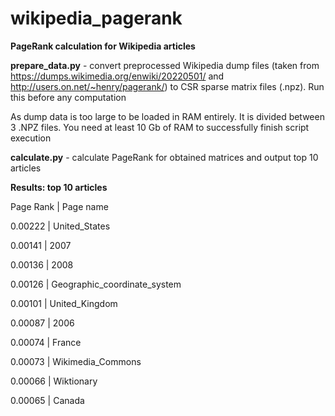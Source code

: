 # wikipedia_pagerank

**PageRank calculation for Wikipedia articles**

**prepare_data.py** - convert preprocessed Wikipedia dump files (taken from https://dumps.wikimedia.org/enwiki/20220501/ and http://users.on.net/~henry/pagerank/) to CSR sparse matrix files (.npz). Run this before any computation

As dump data is too large to be loaded in RAM entirely. It is divided between 3 .NPZ files. You need at least 10 Gb of RAM to successfully finish script execution

**calculate.py** - calculate PageRank for obtained matrices and output top 10 articles

**Results: top 10 articles**

Page Rank | Page name
       
 0.00222  |  United_States
  
 0.00141  |  2007
  
 0.00136  |  2008
  
 0.00126  |  Geographic_coordinate_system
  
 0.00101  |  United_Kingdom
  
 0.00087  |  2006
  
 0.00074  |  France
  
 0.00073  |  Wikimedia_Commons
  
 0.00066  |  Wiktionary
  
 0.00065  |  Canada
